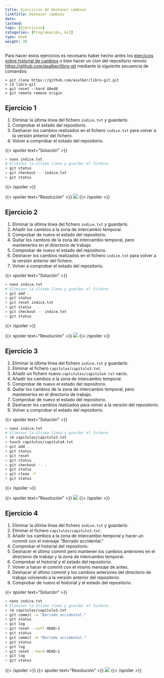 ```yaml
---
title: Ejercicios de deshacer cambios
linkTitle: Deshacer cambios
date: 
lastmod:
tags: [Ejercicios]
categories: [Programación, Git]
type: book
weight: 30
---
```


<i class="fas fa-exclamation-triangle" style="color:red"></i> Para hacer estos ejercicios es necesario haber hecho antes los [ejercicios sobre historial de cambios](/git/ejercicios/historial-cambios.html) o bien hacer un clon del repositorio remoto https://github.com/asalber/libro-git mediante la siguiente secuencia de comandos:

```
> git clone https://github.com/asalber/libro-git.git
> cd libro-git
> git reset --hard 48ed8
> git remote remove origin
```

## Ejercicio 1
1. Eliminar la última línea del fichero `indice.txt` y guardarlo.
2. Comprobar el estado del repositorio.
3. Deshacer los cambios realizados en el fichero `indice.txt` para volver a la versión anterior del fichero.
4. Volver a comprobar el estado del repositorio.

{{< spoiler text="Solución" >}}
```sh
> nano indice.txt
# Eliminar la última línea y guardar el fichero.
> git status
> git checkout -- indice.txt
> git status
```
{{< /spoiler >}}

{{< spoiler text="Resolución" >}}
<img src="../soluciones/deshacer-cambios/ejercicio1.gif" />
{{< /spoiler >}}

## Ejercicio 2

1. Eliminar la última línea del fichero `indice.txt` y guardarlo.
2. Añadir los cambios a la zona de intercambio temporal.
3. Comprobar de nuevo el estado del repositorio.
4. Quitar los cambios de la zona de intercambio temporal, pero mantenerlos en el directorio de trabajo.
5. Comprobar de nuevo el estado del repositorio.
6. Deshacer los cambios realizados en el fichero `indice.txt` para volver a la versión anterior del fichero.
7. Volver a comprobar el estado del repositorio.

{{< spoiler text="Solución" >}}
```sh
> nano indice.txt
# Eliminar la última línea y guardar el fichero.
> git add .
> git status
> git reset indice.txt
> git status
> git checkout -- indice.txt
> git status
```
{{< /spoiler >}}

{{< spoiler text="Resolución" >}}
<img src="../soluciones/deshacer-cambios/ejercicio2.gif" />
{{< /spoiler >}}

## Ejercicio 3

1. Eliminar la última línea del fichero `indice.txt` y guardarlo.
2. Eliminar el fichero `capitulos/capitulo3.txt`.
3. Añadir un fichero nuevo `captitulos/capitulo4.txt` vacío.
4. Añadir los cambios a la zona de intercambio temporal.
5. Comprobar de nuevo el estado del repositorio.
6. Quitar los cambios de la zona de intercambio temporal, pero mantenerlos en el directorio de trabajo.
7. Comprobar de nuevo el estado del repositorio.
8. Deshacer los cambios realizados para volver a la versión del repositorio.
9. Volver a comprobar el estado del repositorio.

{{< spoiler text="Solución" >}}
```sh
> nano indice.txt
# Eliminar la última línea y guardar el fichero.
> rm capitulos/capitulo3.txt
> touch capitulos/capitulo4.txt
> git add .
> git status
> git reset
> git status
> git checkout -- .
> git status
> git clean -f
> git status
```
{{< /spoiler >}}

{{< spoiler text="Resolución" >}}
<img src="../soluciones/deshacer-cambios/ejercicio3.gif" />
{{< /spoiler >}}

## Ejercicio 4

1. Eliminar la última línea del fichero `indice.txt` y guardarlo.
2. Eliminar el fichero `capitulos/capitulo3.txt`.
3. Añadir los cambios a la zona de intercambio temporal y hacer un commit con el mensaje "Borrado accidental."
4. Comprobar el historial del repositorio.
5. Deshacer el último commit pero mantener los cambios anteriores en el directorio de trabajo y la zona de intercambio temporal.
6. Comprobar el historial y el estado del repositorio.
7. Volver a hacer el commit con el mismo mensaje de antes.
8. Deshacer el último commit y los cambios anteriores del directorio de trabajo volviendo a la versión anterior del repositorio.
9. Comprobar de nuevo el historial y el estado del repositorio.

{{< spoiler text="Solución" >}}
```sh
> nano indice.txt
# Eliminar la última línea y guardar el fichero.
> rm capitulos/capitulo3.txt
> git commit -a "Borrado accidental."
> git status
> git log
> git reset --soft HEAD~1
> git status
> git commit -m "Borrado accidental."
> git status
> git log
> git reset --hard HEAD~1
> git log
> git status
```
{{< /spoiler >}}
{{< spoiler text="Resolución" >}}
<img src="../soluciones/deshacer-cambios/ejercicio4.gif" />
{{< /spoiler >}}
